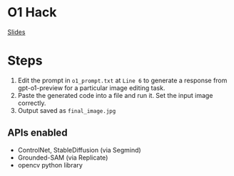 # O1 Hack
[Slides](https://docs.google.com/presentation/d/1GyGrWMpq7Kzc2n2uifNeCmBtPKvre8IWLGiZw1PwzCM/edit?usp=sharing)
# Steps

1. Edit the prompt in `o1_prompt.txt` at `Line 6` to generate a response from gpt-o1-preview for a particular image editing task.
2. Paste the generated code into a file and run it. Set the input image correctly.
3. Output saved as `final_image.jpg`

## APIs enabled
* ControlNet, StableDiffusion (via Segmind)
* Grounded-SAM (via Replicate)
* opencv python library

